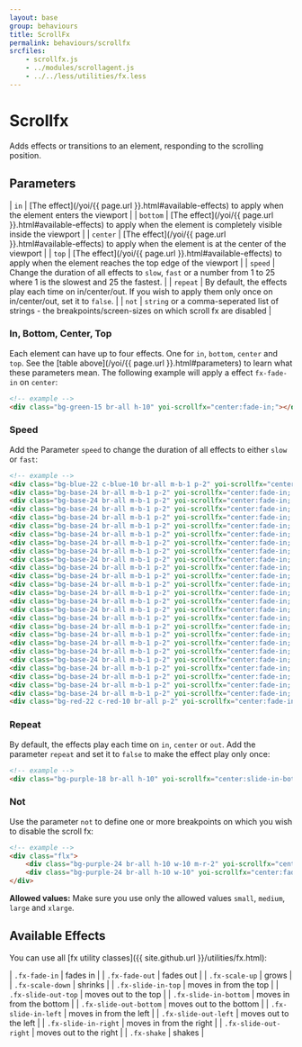 ```yaml
---
layout: base
group: behaviours
title: ScrollFx
permalink: behaviours/scrollfx
srcfiles:
    - scrollfx.js
    - ../modules/scrollagent.js
    - ../../less/utilities/fx.less
---
```


# Scrollfx

<p class="intro">Adds effects or transitions to an element, responding to the scrolling position.</p>

## Parameters

| `in`     | [The effect](/yoi/{{ page.url }}.html#available-effects) to apply when the element enters the viewport                                 |
| `bottom` | [The effect](/yoi/{{ page.url }}.html#available-effects) to apply when the element is completely visible inside the viewport           |
| `center` | [The effect](/yoi/{{ page.url }}.html#available-effects) to apply when the element is at the center of the viewport                    |
| `top`    | [The effect](/yoi/{{ page.url }}.html#available-effects) to apply when the element reaches the top edge of the viewport                |
| `speed`  | Change the duration of all effects to `slow`, `fast` or a number from 1 to 25 where 1 is the slowest and 25 the fastest.          |
| `repeat` | By default, the effects play each time on in/center/out. If you wish to apply them only once on in/center/out, set it to `false`. |
| `not`    | `string` or a comma-seperated list of strings - the breakpoints/screen-sizes on which scroll fx are disabled                      |

### In, Bottom, Center, Top

Each element can have up to four effects. One for `in`, `bottom`, `center` and `top`. See the [table above](/yoi/{{ page.url }}.html#parameters) to learn what these parameters mean.
The following example will apply a effect `fx-fade-in` on `center`:

```html
<!-- example -->
<div class="bg-green-15 br-all h-10" yoi-scrollfx="center:fade-in;"></div>
```

### Speed

Add the Parameter `speed` to change the duration of all effects to either `slow` or `fast`:

```html
<!-- example -->
<div class="bg-blue-22 c-blue-10 br-all m-b-1 p-2" yoi-scrollfx="center:fade-in; speed:slow;">slow</div>
<div class="bg-base-24 br-all m-b-1 p-2" yoi-scrollfx="center:fade-in; speed:1;">1</div>
<div class="bg-base-24 br-all m-b-1 p-2" yoi-scrollfx="center:fade-in; speed:2;">2</div>
<div class="bg-base-24 br-all m-b-1 p-2" yoi-scrollfx="center:fade-in; speed:3;">3</div>
<div class="bg-base-24 br-all m-b-1 p-2" yoi-scrollfx="center:fade-in; speed:4;">4</div>
<div class="bg-base-24 br-all m-b-1 p-2" yoi-scrollfx="center:fade-in; speed:5;">5</div>
<div class="bg-base-24 br-all m-b-1 p-2" yoi-scrollfx="center:fade-in; speed:6;">6</div>
<div class="bg-base-24 br-all m-b-1 p-2" yoi-scrollfx="center:fade-in; speed:7;">7</div>
<div class="bg-base-24 br-all m-b-1 p-2" yoi-scrollfx="center:fade-in; speed:8;">8</div>
<div class="bg-base-24 br-all m-b-1 p-2" yoi-scrollfx="center:fade-in; speed:9;">9</div>
<div class="bg-base-24 br-all m-b-1 p-2" yoi-scrollfx="center:fade-in; speed:10;">10</div>
<div class="bg-base-24 br-all m-b-1 p-2" yoi-scrollfx="center:fade-in; speed:11;">11</div>
<div class="bg-base-24 br-all m-b-1 p-2" yoi-scrollfx="center:fade-in; speed:12;">12</div>
<div class="bg-base-24 br-all m-b-1 p-2" yoi-scrollfx="center:fade-in; speed:13;">13</div>
<div class="bg-base-24 br-all m-b-1 p-2" yoi-scrollfx="center:fade-in; speed:14;">14</div>
<div class="bg-base-24 br-all m-b-1 p-2" yoi-scrollfx="center:fade-in; speed:15;">15</div>
<div class="bg-base-24 br-all m-b-1 p-2" yoi-scrollfx="center:fade-in; speed:16;">16</div>
<div class="bg-base-24 br-all m-b-1 p-2" yoi-scrollfx="center:fade-in; speed:17;">17</div>
<div class="bg-base-24 br-all m-b-1 p-2" yoi-scrollfx="center:fade-in; speed:18;">18</div>
<div class="bg-base-24 br-all m-b-1 p-2" yoi-scrollfx="center:fade-in; speed:19;">19</div>
<div class="bg-base-24 br-all m-b-1 p-2" yoi-scrollfx="center:fade-in; speed:20;">20</div>
<div class="bg-base-24 br-all m-b-1 p-2" yoi-scrollfx="center:fade-in; speed:21;">21</div>
<div class="bg-base-24 br-all m-b-1 p-2" yoi-scrollfx="center:fade-in; speed:22;">22</div>
<div class="bg-base-24 br-all m-b-1 p-2" yoi-scrollfx="center:fade-in; speed:23;">23</div>
<div class="bg-base-24 br-all m-b-1 p-2" yoi-scrollfx="center:fade-in; speed:24;">24</div>
<div class="bg-base-24 br-all m-b-1 p-2" yoi-scrollfx="center:fade-in; speed:25;">25</div>
<div class="bg-red-22 c-red-10 br-all p-2" yoi-scrollfx="center:fade-in; speed:fast;">fast</div>
```

### Repeat

By default, the effects play each time on `in`, `center` or `out`. Add the parameter `repeat` and set it to `false` to make the effect play only once:

```html
<!-- example -->
<div class="bg-purple-18 br-all h-10" yoi-scrollfx="center:slide-in-bottom; repeat:false;"></div>
```

### Not

Use the parameter `not` to define one or more breakpoints on which you wish to disable the scroll fx:

```html
<!-- example -->
<div class="flx">
    <div class="bg-purple-24 br-all h-10 w-10 m-r-2" yoi-scrollfx="center:fade-in; not:small;"></div>
    <div class="bg-purple-24 br-all h-10 w-10" yoi-scrollfx="center:fade-in; not:xlarge;"></div>
</div>
```

<p class="hint hint--primary"><b>Allowed values:</b> Make sure you use only the allowed values <code>small</code>, <code>medium</code>, <code>large</code> and <code>xlarge</code>.</p>

## Available Effects

You can use all [fx utility classes]({{ site.github.url }}/utilities/fx.html):

| `.fx-fade-in`          | fades in                 |
| `.fx-fade-out`         | fades out                |
| `.fx-scale-up`         | grows                    |
| `.fx-scale-down`       | shrinks                  |
| `.fx-slide-in-top`     | moves in from the top    |
| `.fx-slide-out-top`    | moves out to the top     |
| `.fx-slide-in-bottom`  | moves in from the bottom |
| `.fx-slide-out-bottom` | moves out to the bottom  |
| `.fx-slide-in-left`    | moves in from the left   |
| `.fx-slide-out-left`   | moves out to the left    |
| `.fx-slide-in-right`   | moves in from the right  |
| `.fx-slide-out-right`  | moves out to the right   |
| `.fx-shake`            | shakes                   |
